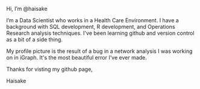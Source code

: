 Hi, I’m @haisake

I’m a Data Scientist who works in a Health Care Environment.
I have a background with SQL development, R development, and Operations Research analysis techniques.
I've been learning github and version control as a bit of a side thing.

My profile picture is the result of a bug in a network analysis I was working on in iGraph.
It's the most beautiful error I've ever made. 

Thanks for visting my github page,

Haisake
